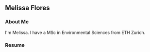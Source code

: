 ## Melissa Flores

### About Me

I'm Melissa. I have a MSc in Environmental Sciences from ETH Zurich. 

### Resume

<object data="/pdfs/Cultural Vistas Melissa Flores Resume.pdf" width="1000" height="1000" type="application/pdf"></object>


